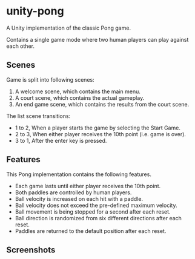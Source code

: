 # unity-pong
A Unity implementation of the classic Pong game.

Contains a single game mode where two human players can play against each other.

## Scenes
Game is split into following scenes:
1. A welcome scene, which contains the main menu.
2. A court scene, which contains the actual gameplay.
3. An end game scene, which contains the results from the court scene.

The list scene transitions:
* 1 to 2, When a player starts the game by selecting the Start Game.
* 2 to 3, When either player receives the 10th point (i.e. game is over).
* 3 to 1, After the enter key is pressed.

## Features
This Pong implementation contains the following features.
* Each game lasts until either player receives the 10th point.
* Both paddles are controlled by human players.
* Ball velocity is increased on each hit with a paddle.
* Ball velocity does not exceed the pre-defined maximum velocity.
* Ball movement is being stopped for a second after each reset.
* Ball direction is randomized from six different directions after each reset.
* Paddles are returned to the default position after each reset.

## Screenshots
